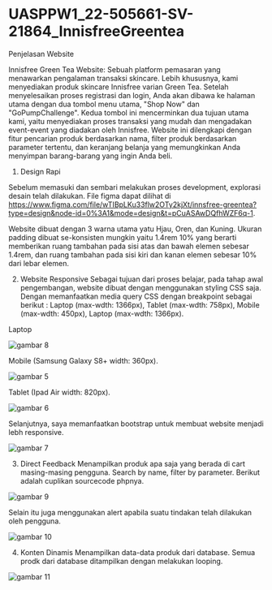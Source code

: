 # UASPPW1_22-505661-SV-21864_InnisfreeGreentea

Penjelasan Website

Innisfree Green Tea Website: Sebuah platform pemasaran yang menawarkan pengalaman transaksi skincare. Lebih khususnya, kami menyediakan produk skincare Innisfree varian Green Tea. Setelah menyelesaikan proses registrasi dan login, Anda akan dibawa ke halaman utama dengan dua tombol menu utama, "Shop Now" dan "GoPumpChallenge". Kedua tombol ini mencerminkan dua tujuan utama kami, yaitu menyediakan proses transaksi yang mudah dan mengadakan event-event yang diadakan oleh Innisfree. Website ini dilengkapi dengan fitur pencarian produk berdasarkan nama, filter produk berdasarkan parameter tertentu, dan keranjang belanja yang memungkinkan Anda menyimpan barang-barang yang ingin Anda beli.

1.	Design Rapi
   
Sebelum memasuki dan sembari melakukan proses development, explorasi desain telah dilakukan. File figma dapat dilihat di https://www.figma.com/file/wTIBpLKu33flw2OTy2kjXt/innsfree-greentea?type=design&node-id=0%3A1&mode=design&t=pCuASAwDQfhWZF6q-1. 

Website dibuat dengan 3 warna utama yatu Hjau, Oren, dan Kuning. Ukuran padding dibuat se-konsisten mungkin yaitu 1.4rem 10% yang berarti memberikan ruang tambahan pada sisi atas dan bawah elemen sebesar 1.4rem, dan ruang tambahan pada sisi kiri dan kanan elemen sebesar 10% dari lebar elemen.

2.	Website Responsive
Sebagai tujuan dari proses belajar, pada tahap awal pengembangan, website dibuat dengan menggunakan styling CSS saja. Dengan memanfaatkan media query CSS dengan breakpoint sebagai berikut : Laptop (max-wdth: 1366px), Tablet (max-wdth: 758px), Mobile (max-wdth: 450px), Laptop (max-wdth: 1366px).

Laptop

![gambar 8](https://github.com/affodilajF/UASPPW1_22-505661-SV-21864_InnisfreeGreentea/assets/130672181/4f52a6d8-33b6-4858-8760-16afc4897bba)

Mobile (Samsung Galaxy S8+ width: 360px).

![gambar 5](https://github.com/affodilajF/UASPPW1_22-505661-SV-21864_InnisfreeGreentea/assets/130672181/7b8fd697-26bc-4944-bc77-8dc3a98a09db)

Tablet (Ipad Air width: 820px).

![gambar 6](https://github.com/affodilajF/UASPPW1_22-505661-SV-21864_InnisfreeGreentea/assets/130672181/fbda0c30-2ff8-4c17-b010-a605252cc253)

Selanjutnya, saya memanfaatkan bootstrap untuk membuat website menjadi lebh responsive. 

![gambar 7](https://github.com/affodilajF/UASPPW1_22-505661-SV-21864_InnisfreeGreentea/assets/130672181/a815f26f-8b4a-4d51-beb6-be79c457b1ac)


3.	Direct Feedback
Menampilkan produk apa saja yang berada di cart masing-masing pengguna.
Search by name, filter by parameter.
Berikut adalah cuplikan sourcecode phpnya.

![gambar 9](https://github.com/affodilajF/UASPPW1_22-505661-SV-21864_InnisfreeGreentea/assets/130672181/02905fcb-f28c-472f-8a84-93004af49311)



Selain itu juga menggunakan alert apabila suatu tindakan telah dilakukan oleh pengguna. 

![gambar 10](https://github.com/affodilajF/UASPPW1_22-505661-SV-21864_InnisfreeGreentea/assets/130672181/998e6312-d154-480b-9df4-db0d39e12ace)


4.	Konten Dinamis 
Menampilkan data-data produk dari database.
Semua prodk dari database ditampilkan dengan melakukan looping.

![gambar 11](https://github.com/affodilajF/UASPPW1_22-505661-SV-21864_InnisfreeGreentea/assets/130672181/14d02591-99c1-4d8e-b8a9-628fab698b0f)



